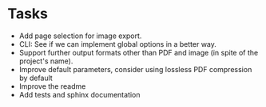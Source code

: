 <!-- SPDX-FileCopyrightText: 2025 geisserml <geisserml@gmail.com> -->
<!-- SPDX-License-Identifier: CC-BY-4.0 -->

# Tasks

* Add page selection for image export.
* CLI: See if we can implement global options in a better way.
* Support further output formats other than PDF and image (in spite of the project's name).
* Improve default parameters, consider using lossless PDF compression by default
* Improve the readme
* Add tests and sphinx documentation
